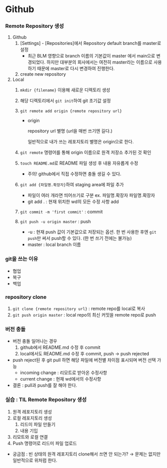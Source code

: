 # Github



### Remote Repository 생성

1. Github
    1. [Settings] - [Repositories]에서 Repository default branch를 master로 설정
        - 최근 BLM 영향으로 branch 이름의 기본값이 master 에서 main으로 변경되었다. 하지만 대부분의 회사에서는 여전히 master라는 이름으로 사용하기 때문에 master로 다시 변경하여 진행한다.
    2. create new repository
2. Local
    1. `mkdir {filename}` 이용해 새로운 디렉토리 생성
    2. 해당 디렉토리에서 `git init`하여 git 초기값 설정
    3. `git remote add origin {remote repository url}`
        - origin
          
            repository url 별명 (url을 매번 쓰기엔 길다.)
            
            일반적으로 내가 쓰는 레포지토리 별명은 origin으로 한다.
        
    4. `git remote` 명령어를 통해 origin 이름으로 원격 저장소 추가된 것 확인
    5. `touch README.md`로 README 파일 생성 후 내용 자유롭게 수정
        - 주의!  github에서 직접 수정하면 충돌 생길 수 있다.
    6. `git add {파일명.확장자}`하여 staging area에 파일 추가
        - 파일이 여러 개라면 띄어쓰기로 구분 ex. 파일명.확장자 파일명.확장자
        - git add . : 현재 위치한 wd의 모든 수정 사항 add
    7. `git commit -m 'first commit'` : commit
    8. `git push -u origin master` : push
        - -u : 현재 push 값이 기본값으로 저장되는 옵션. 한 번 사용한 후엔 `git push`만 써서 push할 수 있다. (한 번 쓰기 전에는 불가능)
        - master : local branch 이름



### git을 쓰는 이유

- 협업
- 복구
- 백업



### repository clone

1. `git clone {remote repository url}` : remote repo를 local로 복사
2. `git push origin master` : local repo의 최신 커밋을 remote repo로 push



### 버전 충돌

- 버전 충돌 일어나는 경우
    1. github에서 README.md 수정 후 commit
    2. local에서도 README.md 수정 후 commit, push → push rejected
- push reject된 후 git pull 하면 해당 파일에 버전별 차이점 표시되며 버전 선택 가능
    - incoming change : 리모트로 받아온 수정사항
    - current change : 현재 wd에서의 수정사항
- 결론 : pull과 push를 잘 해야 한다.



### 실습 : TIL Remote Repository 생성

1. 원격 레포지토리 생성
2. 로컬 레포지토리 생성
    1. 리드미 파일 만들기
    2. 내용 기입
3. 리모트와 로컬 연결
4. Push 명령어로 리드미 파일 업로드
- 궁금점 : 빈 상태의 원격 레포지토리 clone해서 쓰면 안 되는가? → 문제는 없지만 일반적으로 위처럼 한다.